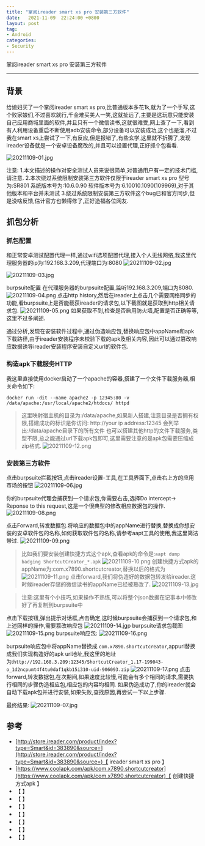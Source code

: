 ```yaml
---
title: "掌阅ireader smart xs pro 安装第三方软件"
date:   2021-11-09  22:24:00 +0800
layout: post
tag:
- Android
categories:
- Security
---
```


掌阅ireader smart xs pro 安装第三方软件

------
## 背景
给媳妇买了一个掌阅ireader smart xs pro,比普通版本多花1k,就为了一个手写,这个败家娘们,不过喜欢就行,千金难买美人一笑,这就扯远了,主要是这玩意只能安装自己应用商城里面的软件,并且只有一个微信读书,这就很难受,网上查了一下,看到有人利用设备重启不断使用adb安装命令,部分设备可以安装成功,这个也是溜,不过我在smart xs上尝试了一下,有反应,但是报错了,有些玄学,这里就不折腾了,发现ireader设备就是一个安卓设备魔改的,并且可以设置代理,正好抓个包看看.

![20211109-01.jpg](/images/20211109-01.jpg)

注意:
	1.本文描述的操作对安全测试人员来说很简单,对普通用户有一定的技术门槛,请注意.
	2.本次绕过系统限制安装第三方软件仅限于ireader smart xs pro 型号为:SR801 系统版本号为:10.6.0.90 软件版本号为:6.10010.1090(109969),对于其他版本和平台并未测试
	3.绕过系统限制安装第三方软件这个bug已和官方同步,但是没啥反馈,估计官方也懒得修了,正好造福各位网友.

## 抓包分析
### 抓包配置
和正常安卓测试配置代理一样,通过wifi选项配置代理,接入个人无线网络,我这里代理服务器的ip为:192.168.3.209,代理端口为:8080
![20211109-02.jpg](/images/20211109-02.jpg)

![20211109-03.jpg](/images/20211109-03.jpg)

burpsuite配置
在代理服务器的burpsuite配置,监听192.168.3.209,端口为8080.
![20211109-04.png](/images/20211109-04.png)
点击http history,然后在ireader上点击几个需要网络同步的功能,看burpsuite上是否能截获ireader的请求包,以下截图就是获取到http相关请求包.
![20211109-05.png](/images/20211109-05.png)
如果获取不到,检查是否启用防火墙,配置是否正确等等,这里不过多阐述.

通过分析,发现在安装软件过程中,通过伪造响应包,替换响应包中appName和apk下载路径,由于ireader安装程序未校验下载的apk及相关内容,因此可以通过篡改响应数据诱导ireader安装程序安装自定义url的软件包.

### 构造apk下载服务HTTP
我这里直接使用docker启动了一个apache的容器,搭建了一个文件下载服务器,相关命令如下:
```
docker run -dit --name apache2 -p 12345:80 -v /data/apache:/usr/local/apache2/htdocs/ httpd
```
> 这里映射宿主机的目录为:/data/apache,如果新人搭建,注意目录是否拥有权限,搭建成功的标识是你访问: http://your ip address:12345 会列举出:/data/apache目录下的所有文件
也可以搭建其他http的文件下载服务,类型不限,总之能通过url下载apk包即可,这里需要注意的是apk包需要压缩成zip格式.
![20211109-12.png](/images/20211109-12.png)


### 安装第三方软件
点击burpsuite拦截按钮,点击ireader设置-工具,在工具界面下,点击右上方的应用市场的按钮
![20211109-06.jpg](/images/20211109-06.jpg)

你的burpsuite代理会捕获到一个请求包,你需要右击,选择Do intercept-> Reponse to this request,这是一个很典型的修改相应数据包的操作.
![20211109-08.png](/images/20211109-08.png)

点击Forward,转发数据包.将响应的数据包中的appName进行替换,替换成你想安装的安卓软件包的名称,如何获取软件包的名称,请参考aapt工具的使用,我这里简洁带过.
![20211109-09.png](/images/20211109-09.png)

> 比如我们要安装创建快捷方式这个apk,查看apk的命令是:``` aapt dump badging ShortcutCreator_*.apk ```
![20211109-10.png](/images/20211109-10.png)
创建快捷方式apk的appName为:com.x7890.shortcutcreator,替换以后的格式为
![20211109-11.png](/images/20211109-11.png)
点击forward,我们将伪造好的数据包转发给ireader.这时候ireader存储的微信读书的appName已经被篡改了.
![20211109-13.jpg](/images/20211109-13.jpg)

> 注意:这里有个小技巧,如果操作不熟练,可以将整个json数据在记事本中修改好了再复制到burpsuite中

点击下载按钮,弹出提示对话框,点击确定,这时候burpsuite会捕获到一个请求包,和上述同样的操作,需要篡改响应包
![20211109-14.jgp](/images/20211109-14.jpg)
burpsuite请求包截图
![20211109-15.png](/images/20211109-15.png)
burpsuite响应包:
![20211109-16.png](/images/20211109-16.png)

burpsuite响应包中将appName替换成 ```com.x7890.shortcutcreator```,appurl替换成我们实现构造好的apk url地址,我这里的地址为:```http://192.168.3.209:12345/ShortcutCreator_1.17-199043-o_1d2ncpumt4f4tu0daf1qkb15i310-uid-906093.zip``` 
![20211109-17.png](/images/20211109-17.png)
点击forward,转发数据包,在次期间,如果速度比较慢,可能会有多个相同的请求,需要执行相同的步骤伪造相应包,相应包的内容均相同.
如果伪造成功了,你的ireader就会自动下载apk包并进行安装,如果失败,查找原因,再尝试一下以上步骤.


最终结果:
![20211109-07.jpg](/images/20211109-07.jpg)


## 参考
- [http://store.ireader.com/product/index?type=Smart&id=383890&source=](http://store.ireader.com/product/index?type=Smart&id=383890&source=)【 ireader smart xs pro 】
- [https://www.coolapk.com/apk/com.x7890.shortcutcreator](https://www.coolapk.com/apk/com.x7890.shortcutcreator)【 创建快捷方式apk 】
- []()【 】
- []()【 】
- []()【 】
- []()【 】
- []()【 】
- []()【 】
- []()【 】
